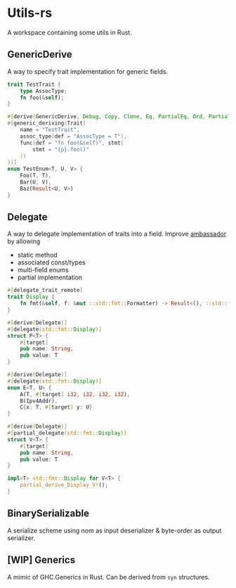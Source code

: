 # Utils-rs

A workspace containing some utils in Rust.

## GenericDerive

A way to specify trait implementation for generic fields.

```rust
trait TestTrait {
    type AssocType;
    fn foo(&self);
}

#[derive(GenericDerive, Debug, Copy, Clone, Eq, PartialEq, Ord, PartialOrd, Hash)]
#[generic_deriving(Trait(
    name = "TestTrait",
    assoc_type(def = "AssocType = T"),
    func(def = "fn foo(&self)", stmt(
        stmt = "{p}.foo()"
    ))
))]
enum TestEnum<T, U, V> {
    Foo(T, T),
    Bar(U, V),
    Baz(Result<U, V>)
}
```

## Delegate

A way to delegate implementation of traits into a field. Improve [ambassador](https://github.com/hobofan/ambassador) by allowing

* static method
* associated const/types
* multi-field enums
* partial implementation

```rust
#[delegate_trait_remote]
trait Display {
    fn fmt(&self, f: &mut ::std::fmt::Formatter) -> Result<(), ::std::fmt::Error>;
}

#[derive(Delegate)]
#[delegate(std::fmt::Display)]
struct P<T> {
    #[target]
    pub name: String,
    pub value: T
}

#[derive(Delegate)]
#[delegate(std::fmt::Display)]
enum E<T, U> {
    A(T, #[target] i32, i32, i32, i32),
    B(Ipv4Addr),
    C{x: T, #[target] y: U}
}

#[derive(Delegate)]
#[partial_delegate(std::fmt::Display)]
struct V<T> {
    #[target]
    pub name: String,
    pub value: T
}

impl<T> std::fmt::Display for V<T> {
    partial_derive_Display_V!();
}
```

## BinarySerializable

A serialize scheme using nom as input deserializer & byte-order as output serializer.

## [WIP] Generics

A mimic of GHC.Generics in Rust. Can be derived from `syn` structures.
